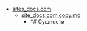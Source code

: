 - <a href = "E:\Node_projects\Node_Way\NBase\_Md\_Index\_I_level\Part_I\content\Docs\sites_docs.com\cat.sites_docs.com\dir.sites_docs.com.md">sites_docs.com</a>
    - <a href = "E:\Node_projects\Node_Way\NBase\_Md\_Index\_I_level\Part_I\content\Docs\sites_docs.com\site_docs.com copy.md">site_docs.com copy.md</a>
        - *# Сущности
